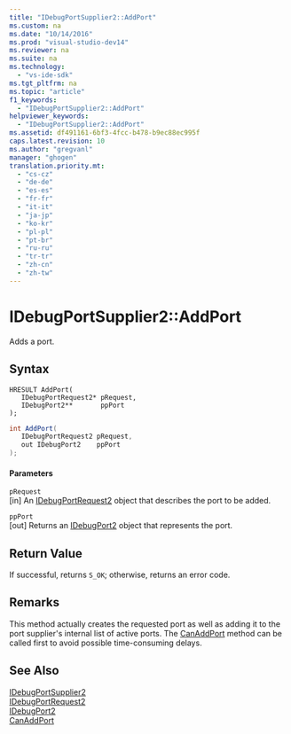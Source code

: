 ```yaml
---
title: "IDebugPortSupplier2::AddPort"
ms.custom: na
ms.date: "10/14/2016"
ms.prod: "visual-studio-dev14"
ms.reviewer: na
ms.suite: na
ms.technology: 
  - "vs-ide-sdk"
ms.tgt_pltfrm: na
ms.topic: "article"
f1_keywords: 
  - "IDebugPortSupplier2::AddPort"
helpviewer_keywords: 
  - "IDebugPortSupplier2::AddPort"
ms.assetid: df491161-6bf3-4fcc-b478-b9ec88ec995f
caps.latest.revision: 10
ms.author: "gregvanl"
manager: "ghogen"
translation.priority.mt: 
  - "cs-cz"
  - "de-de"
  - "es-es"
  - "fr-fr"
  - "it-it"
  - "ja-jp"
  - "ko-kr"
  - "pl-pl"
  - "pt-br"
  - "ru-ru"
  - "tr-tr"
  - "zh-cn"
  - "zh-tw"
---
```

# IDebugPortSupplier2::AddPort
Adds a port.  
  
## Syntax  
  
```cpp#  
HRESULT AddPort(   
   IDebugPortRequest2* pRequest,  
   IDebugPort2**       ppPort  
);  
```  
  
```c#  
int AddPort(   
   IDebugPortRequest2 pRequest,  
   out IDebugPort2    ppPort  
);  
```  
  
#### Parameters  
 `pRequest`  
 [in] An [IDebugPortRequest2](../extensibility/idebugportrequest2.md) object that describes the port to be added.  
  
 `ppPort`  
 [out] Returns an [IDebugPort2](../extensibility/idebugport2.md) object that represents the port.  
  
## Return Value  
 If successful, returns `S_OK`; otherwise, returns an error code.  
  
## Remarks  
 This method actually creates the requested port as well as adding it to the port supplier's internal list of active ports. The [CanAddPort](../extensibility/idebugportsupplier2--canaddport.md) method can be called first to avoid possible time-consuming delays.  
  
## See Also  
 [IDebugPortSupplier2](../extensibility/idebugportsupplier2.md)   
 [IDebugPortRequest2](../extensibility/idebugportrequest2.md)   
 [IDebugPort2](../extensibility/idebugport2.md)   
 [CanAddPort](../extensibility/idebugportsupplier2--canaddport.md)